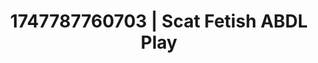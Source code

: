 ---
categories:
- Mutual desire
- Natural curves
- Teacher fantasy
- Erotic dance
- Consent-based play
image: /assets/images/1747787760703.jpg
layout: post
seo:
  description: Featured content with sensual Scat Fetish, ABDL Play. HD images available.
  keywords: Scat Fetish, ABDL Play
  og_image: /assets/images/1747787760703.jpg
  schema_type: VisualArtwork
tags:
- ABDL Play
- '#1747787760703'
- Scat Fetish
title: 1747787760703 | Scat Fetish ABDL Play
---